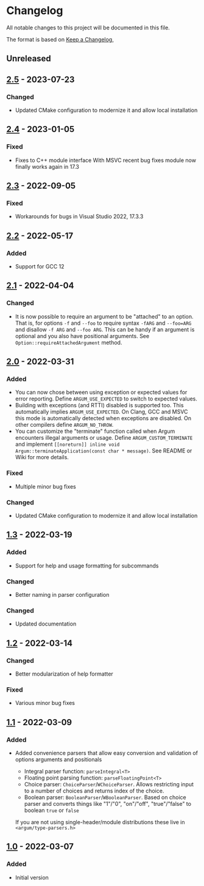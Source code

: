 # Changelog
All notable changes to this project will be documented in this file.

The format is based on [Keep a Changelog](https://keepachangelog.com/en/1.0.0/),

## Unreleased

## [2.5] - 2023-07-23

### Changed
- Updated CMake configuration to modernize it and allow local installation

## [2.4] - 2023-01-05

### Fixed
- Fixes to C++ module interface
  With MSVC recent bug fixes module now finally works again in 17.3

## [2.3] - 2022-09-05

### Fixed
- Workarounds for bugs in Visual Studio 2022, 17.3.3

## [2.2] - 2022-05-17

### Added
- Support for GCC 12

## [2.1] - 2022-04-04

### Changed
- It is now possible to require an argument to be "attached" to an option.
  That is, for options `-f` and `--foo` to require syntax `-fARG` and `--foo=ARG` and disallow `-f ARG` and `--foo ARG`.
  This can be handy if an argument is optional and you also have positional arguments. 
  See `Option::requireAttachedArgument` method.


## [2.0] - 2022-03-31

### Added

- You can now chose between using exception or expected values for error reporting. Define `ARGUM_USE_EXPECTED` to switch to expected values.
- Building with exceptions (and RTTI) disabled is supported too. This automatically implies `ARGUM_USE_EXPECTED`. On Clang, GCC and MSVC this mode is automatically detected when exceptions are disabled. On other compilers define `ARGUM_NO_THROW`.
- You can  customize the "terminate" function called when Argum encounters illegal arguments or usage. Define `ARGUM_CUSTOM_TERMINATE` and implement `[[noreturn]] inline void Argum::terminateApplication(const char * message)`. See README or Wiki for more details.

### Fixed

- Multiple minor bug fixes 


### Changed
- Updated CMake configuration to modernize it and allow local installation

## [1.3] - 2022-03-19

### Added
- Support for help and usage formatting for subcommands

### Changed
- Better naming in parser configuration

### Changed
- Updated documentation

## [1.2] - 2022-03-14

### Changed
- Better modularization of help formatter

### Fixed
- Various minor bug fixes


## [1.1] - 2022-03-09

### Added

- Added convenience parsers that allow easy conversion and validation of options arguments and positionals
  * Integral parser function: `parseIntegral<T>`
  * Floating point parsing function: `parseFloatingPoint<T>`
  * Choice parser: `ChoiceParser`/`WChoiceParser`. Allows restricting input to a number of choices and returns index of the choice. 
  * Boolean parser: `BooleanParser`/`WBooleanParser`. Based on choice parser and converts things like "1"/"0", "on"/"off", "true"/"false" to boolean `true` or `false`

  If you are not using single-header/module distributions these live in `<argum/type-parsers.h>`

## [1.0] - 2022-03-07

### Added
- Initial version

[1.0]: https://github.com/gershnik/argum/releases/v1.0
[1.1]: https://github.com/gershnik/argum/releases/v1.1
[1.2]: https://github.com/gershnik/argum/releases/v1.2
[1.3]: https://github.com/gershnik/argum/releases/v1.3
[2.0]: https://github.com/gershnik/argum/releases/v2.0
[2.1]: https://github.com/gershnik/argum/releases/v2.1
[2.2]: https://github.com/gershnik/argum/releases/v2.2
[2.3]: https://github.com/gershnik/argum/releases/v2.3
[2.4]: https://github.com/gershnik/argum/releases/v2.4
[2.5]: https://github.com/gershnik/argum/releases/v2.5
